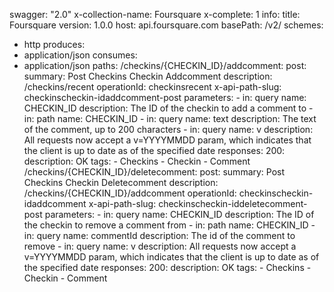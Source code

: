 swagger: "2.0"
x-collection-name: Foursquare
x-complete: 1
info:
  title: Foursquare
  version: 1.0.0
host: api.foursquare.com
basePath: /v2/
schemes:
- http
produces:
- application/json
consumes:
- application/json
paths:
  /checkins/{CHECKIN_ID}/addcomment:
    post:
      summary: Post Checkins Checkin Addcomment
      description: /checkins/recent
      operationId: checkinsrecent
      x-api-path-slug: checkinscheckin-idaddcomment-post
      parameters:
      - in: query
        name: CHECKIN_ID
        description: The ID of the checkin to add a comment to
      - in: path
        name: CHECKIN_ID
      - in: query
        name: text
        description: The text of the comment, up to 200 characters
      - in: query
        name: v
        description: All requests now accept a v=YYYYMMDD param, which indicates that
          the client is up to date as of the specified date
      responses:
        200:
          description: OK
      tags:
      - Checkins
      - Checkin
      - Comment
  /checkins/{CHECKIN_ID}/deletecomment:
    post:
      summary: Post Checkins Checkin Deletecomment
      description: /checkins/{CHECKIN_ID}/addcomment
      operationId: checkinscheckin-idaddcomment
      x-api-path-slug: checkinscheckin-iddeletecomment-post
      parameters:
      - in: query
        name: CHECKIN_ID
        description: The ID of the checkin to remove a comment from
      - in: path
        name: CHECKIN_ID
      - in: query
        name: commentId
        description: The id of the comment to remove
      - in: query
        name: v
        description: All requests now accept a v=YYYYMMDD param, which indicates that
          the client is up to date as of the specified date
      responses:
        200:
          description: OK
      tags:
      - Checkins
      - Checkin
      - Comment